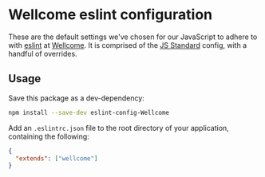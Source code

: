 # Wellcome eslint configuration

These are the default settings we've chosen for our JavaScript to adhere to with [eslint](http://eslint.org) at [Wellcome](https://wellcome.ac.uk). It is comprised of the [JS Standard](https://www.npmjs.com/package/eslint-config-standard) config, with a handful of overrides.

## Usage

Save this package as a dev-dependency:

```bash
npm install --save-dev eslint-config-Wellcome
```

Add an `.eslintrc.json` file to the root directory of your application, containing the following:

```json
{
  "extends": ["wellcome"]
}
```

